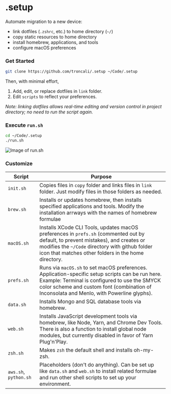# .setup

Automate migration to a new device:

- link dotfiles (`.zshrc`, etc.) to home directory (`~/`)
- copy static resources to home directory
- install homebrew, applications, and tools
- configure macOS preferences

### Get Started

```bash
git clone https://github.com/troncali/.setup ~/Code/.setup
```

Then, with minimal effort,

1. Add, edit, or replace dotfiles in `link` folder.
2. Edit `scripts` to reflect your preferences.

_Note: linking dotfiles allows real-time editing and version control in project directory; no need to run the script again._

### Execute `run.sh`

```bash
cd ~/Code/.setup
./run.sh
```

![Image of run.sh](https://github.com/troncali/.setup/copy/.setup-assets/run.png)

### Customize

| Script                | Purpose                                                                                                                                                                                                                                        |
| --------------------- | ---------------------------------------------------------------------------------------------------------------------------------------------------------------------------------------------------------------------------------------------- |
| `init.sh`             | Copies files in `copy` folder and links files in `link` folder. Just modify files in those folders as needed.                                                                                                                                  |
| `brew.sh`             | Installs or updates homebrew, then installs specified applications and tools. Modify the installation arrways with the names of homebrew formulae                                                                                              |
| `macOS.sh`            | Installs XCode CLI Tools, updates macOS preferences in `prefs.sh` (commented out by default, to prevent mistakes), and creates or modifies the `~/Code` directory with github folder icon that matches other folders in the home directory.    |
| `prefs.sh`            | Runs via `macOS.sh` to set macOS preferences. Application-specific setup scripts can be run here. Example: Terminal is configured to use the SMYCK color scheme and custom font (combination of Inconsolata and Menlo, with Powerline glyphs). |
| `data.sh`             | Installs Mongo and SQL database tools via homebrew.                                                                                                                                                                                            |
| `web.sh`              | Installs JavaScript development tools via homebrew, like Node, Yarn, and Chrome Dev Tools. There is also a function to install global node modules, but currently disabled in favor of Yarn Plug'n'Play.                                       |
| `zsh.sh`              | Makes `zsh` the default shell and installs oh-my-zsh.                                                                                                                                                                                          |
| `aws.sh`, `python.sh` | Placeholders (don't do anything). Can be set up like `data.sh` and `web.sh` to install related formulae and run other shell scripts to set up your environment.                                                                                |
